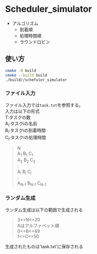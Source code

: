 # Scheduler_simulator
- アルゴリズム
  - 到着順
  - 処理時間順
  - ラウンドロビン

## 使い方
```bash
cmake -B build
cmake --build build
./build//schefuler_simulator
```
### ファイル入力
ファイル入力では`task.txt`を参照する。  
入力は以下の形式  
T:タスクの数  
A<sub>i</sub>:タスクiの名前  
B<sub>i</sub>:タスクiの到着時間  
C<sub>i</sub>:タスクiの処理時間  
>N  
>A<sub>1</sub> B<sub>1</sub> C<sub>1</sub>  
>A<sub>2</sub> B<sub>2</sub> C<sub>2</sub>  
>:  
>A<sub>i</sub> B<sub>i</sub> C<sub>i</sub>  
>:  
>A<sub>N-1</sub> B<sub>N-1</sub> C<sub>N-1</sub>    

### ランダム生成
ランダム生成は以下の範囲で生成される
>3<=N<=20  
>Aはアルファベット順  
>0<=B<=49  
>1<=C<=50  

生成されたものは'task.txt'に保存される
